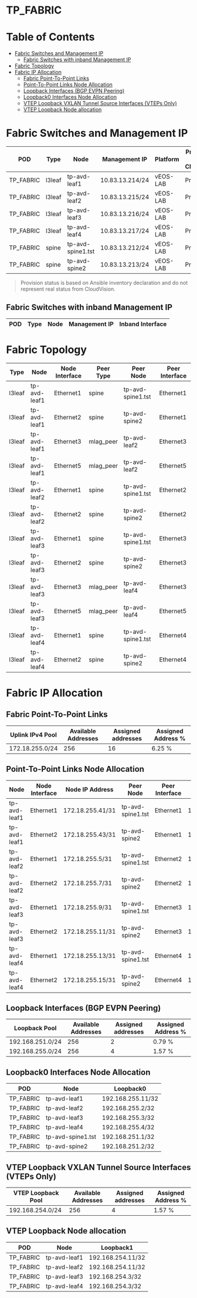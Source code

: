 # TP_FABRIC

# Table of Contents

- [Fabric Switches and Management IP](#fabric-switches-and-management-ip)
  - [Fabric Switches with inband Management IP](#fabric-switches-with-inband-management-ip)
- [Fabric Topology](#fabric-topology)
- [Fabric IP Allocation](#fabric-ip-allocation)
  - [Fabric Point-To-Point Links](#fabric-point-to-point-links)
  - [Point-To-Point Links Node Allocation](#point-to-point-links-node-allocation)
  - [Loopback Interfaces (BGP EVPN Peering)](#loopback-interfaces-bgp-evpn-peering)
  - [Loopback0 Interfaces Node Allocation](#loopback0-interfaces-node-allocation)
  - [VTEP Loopback VXLAN Tunnel Source Interfaces (VTEPs Only)](#vtep-loopback-vxlan-tunnel-source-interfaces-vteps-only)
  - [VTEP Loopback Node allocation](#vtep-loopback-node-allocation)

# Fabric Switches and Management IP

| POD | Type | Node | Management IP | Platform | Provisioned in CloudVision |
| --- | ---- | ---- | ------------- | -------- | -------------------------- |
| TP_FABRIC | l3leaf | tp-avd-leaf1 | 10.83.13.214/24 | vEOS-LAB | Provisioned |
| TP_FABRIC | l3leaf | tp-avd-leaf2 | 10.83.13.215/24 | vEOS-LAB | Provisioned |
| TP_FABRIC | l3leaf | tp-avd-leaf3 | 10.83.13.216/24 | vEOS-LAB | Provisioned |
| TP_FABRIC | l3leaf | tp-avd-leaf4 | 10.83.13.217/24 | vEOS-LAB | Provisioned |
| TP_FABRIC | spine | tp-avd-spine1.tst | 10.83.13.212/24 | vEOS-LAB | Provisioned |
| TP_FABRIC | spine | tp-avd-spine2 | 10.83.13.213/24 | vEOS-LAB | Provisioned |

> Provision status is based on Ansible inventory declaration and do not represent real status from CloudVision.

## Fabric Switches with inband Management IP
| POD | Type | Node | Management IP | Inband Interface |
| --- | ---- | ---- | ------------- | ---------------- |

# Fabric Topology

| Type | Node | Node Interface | Peer Type | Peer Node | Peer Interface |
| ---- | ---- | -------------- | --------- | ----------| -------------- |
| l3leaf | tp-avd-leaf1 | Ethernet1 | spine | tp-avd-spine1.tst | Ethernet1 |
| l3leaf | tp-avd-leaf1 | Ethernet2 | spine | tp-avd-spine2 | Ethernet1 |
| l3leaf | tp-avd-leaf1 | Ethernet3 | mlag_peer | tp-avd-leaf2 | Ethernet3 |
| l3leaf | tp-avd-leaf1 | Ethernet5 | mlag_peer | tp-avd-leaf2 | Ethernet5 |
| l3leaf | tp-avd-leaf2 | Ethernet1 | spine | tp-avd-spine1.tst | Ethernet2 |
| l3leaf | tp-avd-leaf2 | Ethernet2 | spine | tp-avd-spine2 | Ethernet2 |
| l3leaf | tp-avd-leaf3 | Ethernet1 | spine | tp-avd-spine1.tst | Ethernet3 |
| l3leaf | tp-avd-leaf3 | Ethernet2 | spine | tp-avd-spine2 | Ethernet3 |
| l3leaf | tp-avd-leaf3 | Ethernet3 | mlag_peer | tp-avd-leaf4 | Ethernet3 |
| l3leaf | tp-avd-leaf3 | Ethernet5 | mlag_peer | tp-avd-leaf4 | Ethernet5 |
| l3leaf | tp-avd-leaf4 | Ethernet1 | spine | tp-avd-spine1.tst | Ethernet4 |
| l3leaf | tp-avd-leaf4 | Ethernet2 | spine | tp-avd-spine2 | Ethernet4 |

# Fabric IP Allocation

## Fabric Point-To-Point Links

| Uplink IPv4 Pool | Available Addresses | Assigned addresses | Assigned Address % |
| ---------------- | ------------------- | ------------------ | ------------------ |
| 172.18.255.0/24 | 256 | 16 | 6.25 % |

## Point-To-Point Links Node Allocation

| Node | Node Interface | Node IP Address | Peer Node | Peer Interface | Peer IP Address |
| ---- | -------------- | --------------- | --------- | -------------- | --------------- |
| tp-avd-leaf1 | Ethernet1 | 172.18.255.41/31 | tp-avd-spine1.tst | Ethernet1 | 172.18.255.40/31 |
| tp-avd-leaf1 | Ethernet2 | 172.18.255.43/31 | tp-avd-spine2 | Ethernet1 | 172.18.255.42/31 |
| tp-avd-leaf2 | Ethernet1 | 172.18.255.5/31 | tp-avd-spine1.tst | Ethernet2 | 172.18.255.4/31 |
| tp-avd-leaf2 | Ethernet2 | 172.18.255.7/31 | tp-avd-spine2 | Ethernet2 | 172.18.255.6/31 |
| tp-avd-leaf3 | Ethernet1 | 172.18.255.9/31 | tp-avd-spine1.tst | Ethernet3 | 172.18.255.8/31 |
| tp-avd-leaf3 | Ethernet2 | 172.18.255.11/31 | tp-avd-spine2 | Ethernet3 | 172.18.255.10/31 |
| tp-avd-leaf4 | Ethernet1 | 172.18.255.13/31 | tp-avd-spine1.tst | Ethernet4 | 172.18.255.12/31 |
| tp-avd-leaf4 | Ethernet2 | 172.18.255.15/31 | tp-avd-spine2 | Ethernet4 | 172.18.255.14/31 |

## Loopback Interfaces (BGP EVPN Peering)

| Loopback Pool | Available Addresses | Assigned addresses | Assigned Address % |
| ------------- | ------------------- | ------------------ | ------------------ |
| 192.168.251.0/24 | 256 | 2 | 0.79 % |
| 192.168.255.0/24 | 256 | 4 | 1.57 % |

## Loopback0 Interfaces Node Allocation

| POD | Node | Loopback0 |
| --- | ---- | --------- |
| TP_FABRIC | tp-avd-leaf1 | 192.168.255.11/32 |
| TP_FABRIC | tp-avd-leaf2 | 192.168.255.2/32 |
| TP_FABRIC | tp-avd-leaf3 | 192.168.255.3/32 |
| TP_FABRIC | tp-avd-leaf4 | 192.168.255.4/32 |
| TP_FABRIC | tp-avd-spine1.tst | 192.168.251.1/32 |
| TP_FABRIC | tp-avd-spine2 | 192.168.251.2/32 |

## VTEP Loopback VXLAN Tunnel Source Interfaces (VTEPs Only)

| VTEP Loopback Pool | Available Addresses | Assigned addresses | Assigned Address % |
| --------------------- | ------------------- | ------------------ | ------------------ |
| 192.168.254.0/24 | 256 | 4 | 1.57 % |

## VTEP Loopback Node allocation

| POD | Node | Loopback1 |
| --- | ---- | --------- |
| TP_FABRIC | tp-avd-leaf1 | 192.168.254.11/32 |
| TP_FABRIC | tp-avd-leaf2 | 192.168.254.11/32 |
| TP_FABRIC | tp-avd-leaf3 | 192.168.254.3/32 |
| TP_FABRIC | tp-avd-leaf4 | 192.168.254.3/32 |
